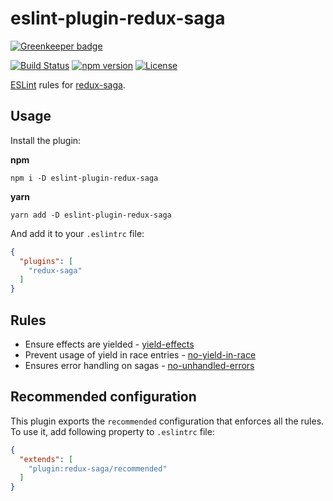 # eslint-plugin-redux-saga

[![Greenkeeper badge](https://badges.greenkeeper.io/pke/eslint-plugin-redux-saga.svg)](https://greenkeeper.io/)

[![Build Status](https://img.shields.io/travis/pke/eslint-plugin-redux-saga/master.svg?style=flat-square)](https://travis-ci.org/pke/eslint-plugin-redux-saga)
[![npm version](https://img.shields.io/npm/v/eslint-plugin-redux-saga.svg?style=flat-square)](https://badge.fury.io/js/eslint-plugin-redux-saga)
[![License](https://img.shields.io/npm/l/eslint-plugin-redux-saga.svg?style=flat-square)](LICENSE)

[ESLint](https://github.com/eslint/eslint) rules for [redux-saga](https://github.com/yelouafi/redux-saga).

## Usage

Install the plugin:

**npm**

`npm i -D eslint-plugin-redux-saga`

**yarn**

`yarn add -D eslint-plugin-redux-saga`

And add it to your `.eslintrc` file:

```json
{
  "plugins": [
    "redux-saga"
  ]
}
```

 
## Rules

* Ensure effects are yielded - [yield-effects](docs/rules/yield-effects.md)
* Prevent usage of yield in race entries - [no-yield-in-race](docs/rules/no-yield-in-race.md)
* Ensures error handling on sagas - [no-unhandled-errors](docs/rules/no-unhandled-errors.md)

## Recommended configuration

This plugin exports the `recommended` configuration that enforces all the rules. To use it, add following property to `.eslintrc` file:

```json
{
  "extends": [
    "plugin:redux-saga/recommended"
  ]
}
```
